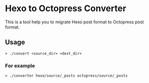 # Hexo to Octopress Converter
This is a tool help you to migrate Hexo post format to Octopress post format.

## Usage

```
> ./convert <source_dir> <dest_dir>
```

### For example

```
> ./converter hexo/source/_posts octopress/source/_posts
```